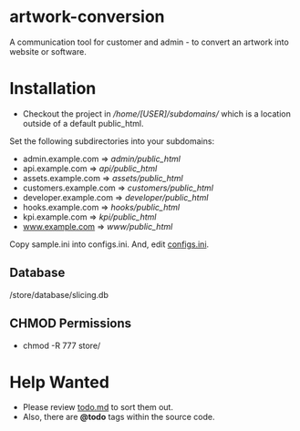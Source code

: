 # artwork-conversion
A communication tool for customer and admin - to convert an artwork into website or software.

# Installation
* Checkout the project in _/home/[USER]/subdomains/_ which is a location outside of a default public_html.

Set the following subdirectories into your subdomains:
* admin.example.com => *admin/public_html*
* api.example.com => *api/public_html*
* assets.example.com => *assets/public_html*
* customers.example.com => *customers/public_html*
* developer.example.com => *developer/public_html*
* hooks.example.com => *hooks/public_html*
* kpi.example.com => *kpi/public_html*
* www.example.com => *www/public_html*

Copy sample.ini into configs.ini. And, edit [configs.ini](configs.ini).

## Database
/store/database/slicing.db

## CHMOD Permissions
* chmod -R 777 store/

# Help Wanted
* Please review [todo.md](todo.md) to sort them out.
* Also, there are **@todo** tags within the source code.
